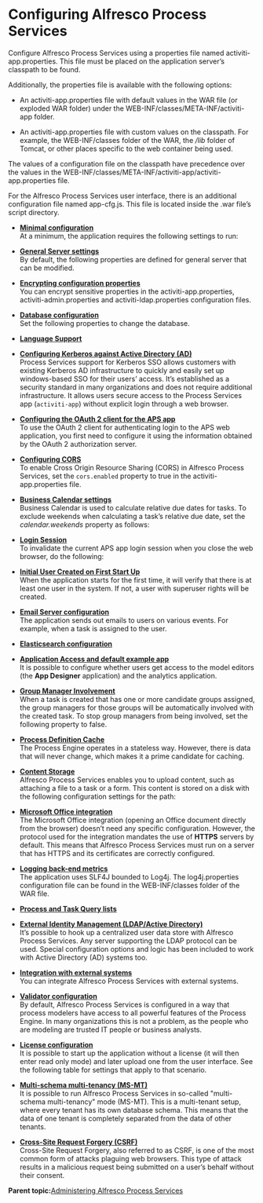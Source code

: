 # Configuring Alfresco Process Services

Configure Alfresco Process Services using a properties file named activiti-app.properties. This file must be placed on the application server’s classpath to be found.

Additionally, the properties file is available with the following options:

-   An activiti-app.properties file with default values in the WAR file \(or exploded WAR folder\) under the WEB-INF/classes/META-INF/activiti-app folder.

-   An activiti-app.properties file with custom values on the classpath. For example, the WEB-INF/classes folder of the WAR, the */lib* folder of Tomcat, or other places specific to the web container being used.


The values of a configuration file on the classpath have precedence over the values in the WEB-INF/classes/META-INF/activiti-app/activiti-app.properties file.

For the Alfresco Process Services user interface, there is an additional configuration file named app-cfg.js. This file is located inside the .war file’s script directory.

-   **[Minimal configuration](../topics/minimal_configuration.md)**  
 At a minimum, the application requires the following settings to run:
-   **[General Server settings](../topics/general_server_settings.md)**  
 By default, the following properties are defined for general server that can be modified.
-   **[Encrypting configuration properties](../tasks/ps-encryption-process-flow.md)**  
You can encrypt sensitive properties in the activiti-app.properties, activiti-admin.properties and activiti-ldap.properties configuration files.
-   **[Database configuration](../topics/databaseConfiguration.md)**  
Set the following properties to change the database.
-   **[Language Support](../topics/ps-language-support.md)**  

-   **[Configuring Kerberos against Active Directory \(AD\)](../tasks/ps-auth-kerberos-ADconfig.md)**  
Process Services support for Kerberos SSO allows customers with existing Kerberos AD infrastructure to quickly and easily set up windows-based SSO for their users’ access. It’s established as a security standard in many organizations and does not require additional infrastructure. It allows users secure access to the Process Services app \(`activiti-app`\) without explicit login through a web browser.
-   **[Configuring the OAuth 2 client for the APS app](../concepts/ps-app-config-OAuth-client.md)**  
To use the OAuth 2 client for authenticating login to the APS web application, you first need to configure it using the information obtained by the OAuth 2 authorization server.
-   **[Configuring CORS](../topics/enabling-cors.md)**  
To enable Cross Origin Resource Sharing \(CORS\) in Alfresco Process Services, set the `cors.enabled` property to true in the activiti-app.properties file.
-   **[Business Calendar settings](../topics/business_calendar_settings.md)**  
Business Calendar is used to calculate relative due dates for tasks. To exclude weekends when calculating a task’s relative due date, set the *calendar.weekends* property as follows:
-   **[Login Session](../topics/login_session.md)**  
To invalidate the current APS app login session when you close the web browser, do the following:
-   **[Initial User Created on First Start Up](../topics/initial_user_created_on_first_start_up.md)**  
When the application starts for the first time, it will verify that there is at least one user in the system. If not, a user with superuser rights will be created.
-   **[Email Server configuration](../topics/emailServerConfiguration.md)**  
 The application sends out emails to users on various events. For example, when a task is assigned to the user.
-   **[Elasticsearch configuration](../topics/elasticsearch_configuration.md)**  

-   **[Application Access and default example app](../topics/application_access_and_default_example_app.md)**  
It is possible to configure whether users get access to the model editors \(the **App Designer** application\) and the analytics application.
-   **[Group Manager Involvement](../topics/group_manager_involvement.md)**  
When a task is created that has one or more candidate groups assigned, the group managers for those groups will be automatically involved with the created task. To stop group managers from being involved, set the following property to false.
-   **[Process Definition Cache](../topics/process_definition_cache.md)**  
The Process Engine operates in a stateless way. However, there is data that will never change, which makes it a prime candidate for caching.
-   **[Content Storage](../topics/contentStorageConfig.md)**  
Alfresco Process Services enables you to upload content, such as attaching a file to a task or a form. This content is stored on a disk with the following configuration settings for the path:
-   **[Microsoft Office integration](../topics/microsoft_office_integration.md)**  
The Microsoft Office integration \(opening an Office document directly from the browser\) doesn’t need any specific configuration. However, the protocol used for the integration mandates the use of **HTTPS** servers by default. This means that Alfresco Process Services must run on a server that has HTTPS and its certificates are correctly configured.
-   **[Logging back-end metrics](../topics/logging_backend_metrics.md)**  
The application uses SLF4J bounded to Log4j. The log4j.properties configuration file can be found in the WEB-INF/classes folder of the WAR file.
-   **[Process and Task Query lists](../concepts/config_process_task_limit.md)**  

-   **[External Identity Management \(LDAP/Active Directory\)](../topics/externalIdentityManagement.md)**  
It’s possible to hook up a centralized user data store with Alfresco Process Services. Any server supporting the LDAP protocol can be used. Special configuration options and logic has been included to work with Active Directory \(AD\) systems too.
-   **[Integration with external systems](../topics/integration_with_external_systems.md)**  
You can integrate Alfresco Process Services with external systems.
-   **[Validator configuration](../topics/validator_configuration.md)**  
By default, Alfresco Process Services is configured in a way that process modelers have access to all powerful features of the Process Engine. In many organizations this is not a problem, as the people who are modeling are trusted IT people or business analysts.
-   **[License configuration](../topics/license_configuration.md)**  
It is possible to start up the application without a license \(it will then enter read only mode\) and later upload one from the user interface. See the following table for settings that apply to that scenario.
-   **[Multi-schema multi-tenancy \(MS-MT\)](../topics/multi_schema_multi_tenancy_ms_mt.md)**  
It is possible to run Alfresco Process Services in so-called "multi-schema multi-tenancy" mode \(MS-MT\). This is a multi-tenant setup, where every tenant has its own database schema. This means that the data of one tenant is completely separated from the data of other tenants.
-   **[Cross-Site Request Forgery \(CSRF\)](../topics/cross_site_request_forgery.md)**  
Cross-Site Request Forgery, also referred to as CSRF, is one of the most common form of attacks plaguing web browsers. This type of attack results in a malicious request being submitted on a user’s behalf without their consent.

**Parent topic:**[Administering Alfresco Process Services](../topics/adminGuide.md)


